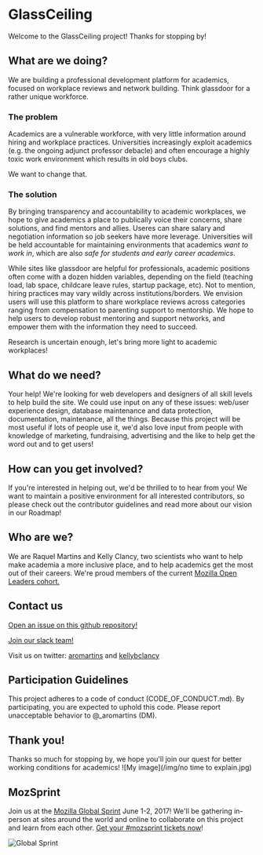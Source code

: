 # GlassCeiling

Welcome to the GlassCeiling project! Thanks for stopping by!

## What are we doing?
We are building a professional development platform for academics, focused on workplace reviews and network building. Think glassdoor for a rather unique workforce. 

### The problem 
Academics are a vulnerable workforce, with very little information around hiring and workplace practices. Universities increasingly exploit academics (e.g. the ongoing adjunct professor debacle) and often encourage a highly toxic work environment which results in old boys clubs.

We want to change that.

### The solution

By bringing transparency and accountability to academic workplaces, we hope to give academics a place to publically voice their concerns, share solutions, and find mentors and allies. Useres can share salary and negotiation information so job seekers have more leverage. Universities will be held accountable for maintaining environments that academics *want to work in*, which are also *safe for students and early career academics*. 

While sites like glassdoor are helpful for professionals, academic positions often come with a dozen hidden variables, depending on the field (teaching load, lab space, childcare leave rules, startup package, etc). Not to mention, hiring practices may vary wildly across institutions/borders. We envision users will use this platform to share workplace reviews across categories ranging from compensation to parenting support to mentorship. We hope to help users to develop robust mentoring and support networks, and empower them with the information they need to succeed.

Research is uncertain enough, let's bring more light to academic workplaces!

## What do we need?

Your help! We're looking for web developers and designers of all skill levels to help build the site. We could use input on any of these issues: web/user experience design, database maintenance and data protection, documentation, maintenance, all the things.  Because this project will be most useful if lots of people use it, we'd also love input from people with knowledge of marketing, fundraising, advertising and the like to help get the word out and to get users!

## How can you get involved?

If you're interested in helping out, we'd be thrilled to to hear from you! We want to maintain a positive environment for all interested contributors, so please check out the contributor guidelines and read more about our vision in our Roadmap!

## Who are we?

We are Raquel Martins and Kelly Clancy, two scientists who want to help make academia a more inclusive place, and to help academics get the most out of their careers. We're proud members of the current <a href='https://medium.com/@MozOpenLeaders'>Mozilla Open Leaders cohort.</a>

## Contact us

<a href='https://github.com/voxverus/GlassCeiling/issues'>Open an issue on this github repository!</a>

<a href='http://voxverus.slack.com'>Join our slack team!</a>

Visit us on twitter: <a href='https://twitter.com/kellybclancy'>aromartins</a> and <a href='https://twitter.com/kellybclancy'>kellybclancy</a>

## Participation Guidelines

This project adheres to a code of conduct (CODE_OF_CONDUCT.md). By participating, you are expected to uphold this code. Please report unacceptable behavior to @_aromartins (DM).

## Thank you!

Thanks so much for stopping by, we hope you'll join our quest for better working conditions for academics! 
![My image](/img/no time to explain.jpg)
## MozSprint

Join us at the [Mozilla Global Sprint](http://mozilla.github.io/global-sprint/) June 1-2, 2017! We'll be gathering in-person at sites around the world and online to collaborate on this project and learn from each other. [Get your #mozsprint tickets now](http://mozilla.github.io/global-sprint/)!

![Global Sprint](https://cloud.githubusercontent.com/assets/617994/24632585/b2b07dcc-1892-11e7-91cf-f9e473187cf7.png)
